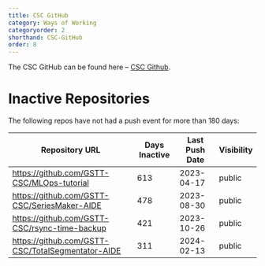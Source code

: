 ```yaml
---
title: CSC GitHub
category: Ways of Working
categoryorder: 2
shorthand: CSC-GitHub
order: 8
---
```


The CSC GitHub can be found here – <a href="https://github.com/GSTT-CSC/">CSC Github</a>.

# Inactive Repositories

The following repos have not had a push event for more than 180 days:

| Repository URL | Days Inactive | Last Push Date | Visibility |
| --- | --- | --- | --- |
| https://github.com/GSTT-CSC/MLOps-tutorial | 613 | 2023-04-17 | public |
| https://github.com/GSTT-CSC/SeriesMaker-AIDE | 478 | 2023-08-30 | public |
| https://github.com/GSTT-CSC/rsync-time-backup | 421 | 2023-10-26 | public |
| https://github.com/GSTT-CSC/TotalSegmentator-AIDE | 311 | 2024-02-13 | public |
